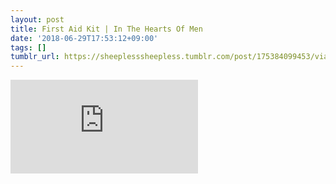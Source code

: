```yaml
---
layout: post
title: First Aid Kit | In The Hearts Of Men
date: '2018-06-29T17:53:12+09:00'
tags: []
tumblr_url: https://sheeplesssheepless.tumblr.com/post/175384099453/via-httpswwwyoutubecomwatchv-ibdl6nxik8w
---
```

<iframe src="https://www.youtube.com/embed/iBdl6NxIK8w" frameborder="0" allow="accelerometer; autoplay; encrypted-media; gyroscope; picture-in-picture" allowfullscreen></iframe>  


